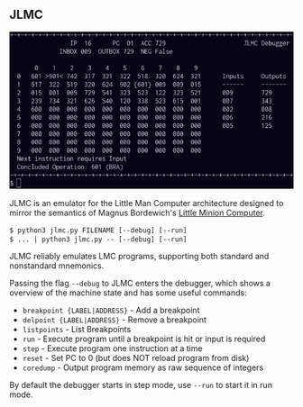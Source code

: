 ## JLMC

![JLMC Emulator Screenshot](jlmc.png)

JLMC is an emulator for the Little Man Computer architecture designed to mirror the semantics of Magnus Bordewich's [Little Minion Computer](http://community.dur.ac.uk/m.j.r.bordewich/LMC.html).

    $ python3 jlmc.py FILENAME [--debug] [--run]
    $ ... | python3 jlmc.py -- [--debug] [--run]

JLMC reliably emulates LMC programs, supporting both standard and nonstandard mnemonics.

Passing the flag `--debug` to JLMC enters the debugger, which shows a overview of the machine state and has some useful commands:

* `breakpoint {LABEL|ADDRESS}` - Add a breakpoint
* `delpoint {LABEL|ADDRESS}` - Remove a breakpoint
* `listpoints` - List Breakpoints
* `run` - Execute program until a breakpoint is hit or input is required
* `step` - Execute program one instruction at a time
* `reset` - Set PC to 0 (but does NOT reload program from disk)
* `coredump` - Output program memory as raw sequence of integers

By default the debugger starts in step mode, use `--run` to start it in run mode.
